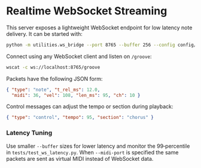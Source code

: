 # Realtime WebSocket Streaming

This server exposes a lightweight WebSocket endpoint for low latency note delivery.
It can be started with:

```bash
python -m utilities.ws_bridge --port 8765 --buffer 256 --config config/main_cfg.yml
```

Connect using any WebSocket client and listen on `/groove`:

```bash
wscat -c ws://localhost:8765/groove
```

Packets have the following JSON form:

```json
{ "type": "note", "t_rel_ms": 12.0,
  "midi": 36, "vel": 108, "len_ms": 95, "ch": 10 }
```

Control messages can adjust the tempo or section during playback:

```json
{ "type": "control", "tempo": 95, "section": "chorus" }
```

### Latency Tuning

Use smaller `--buffer` sizes for lower latency and monitor the 99‑percentile
in `tests/test_ws_latency.py`. When `--midi-port` is specified the same packets
are sent as virtual MIDI instead of WebSocket data.

